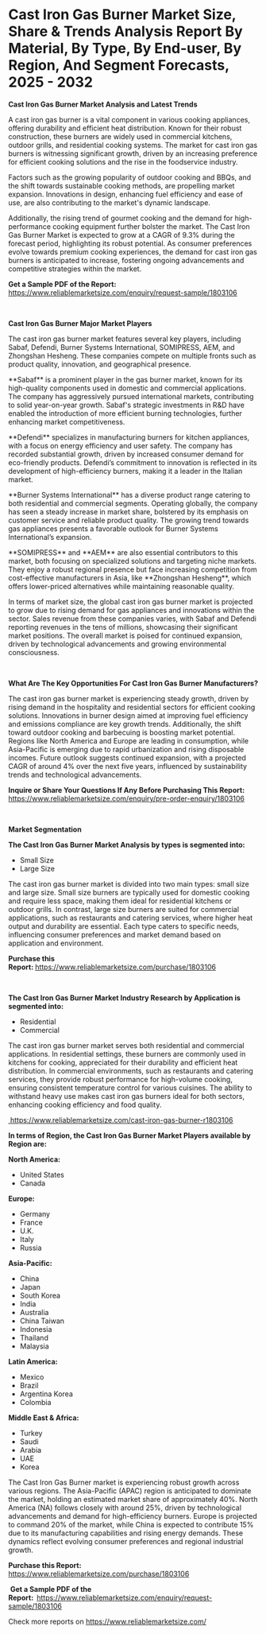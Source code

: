 <p><h1>Cast Iron Gas Burner Market Size, Share & Trends Analysis Report By Material, By Type, By End-user, By Region, And Segment Forecasts, 2025 - 2032</h1></p><p><strong>Cast Iron Gas Burner Market Analysis and Latest Trends</strong></p>
<p><p>A cast iron gas burner is a vital component in various cooking appliances, offering durability and efficient heat distribution. Known for their robust construction, these burners are widely used in commercial kitchens, outdoor grills, and residential cooking systems. The market for cast iron gas burners is witnessing significant growth, driven by an increasing preference for efficient cooking solutions and the rise in the foodservice industry. </p><p>Factors such as the growing popularity of outdoor cooking and BBQs, and the shift towards sustainable cooking methods, are propelling market expansion. Innovations in design, enhancing fuel efficiency and ease of use, are also contributing to the market's dynamic landscape. </p><p>Additionally, the rising trend of gourmet cooking and the demand for high-performance cooking equipment further bolster the market. The Cast Iron Gas Burner Market is expected to grow at a CAGR of 9.3% during the forecast period, highlighting its robust potential. As consumer preferences evolve towards premium cooking experiences, the demand for cast iron gas burners is anticipated to increase, fostering ongoing advancements and competitive strategies within the market.</p></p>
<p><strong>Get a Sample PDF of the Report:&nbsp;</strong> <a href="https://www.reliablemarketsize.com/enquiry/request-sample/1803106?utm_campaign=3169&utm_medium=2&utm_source=Github&utm_content=ia&utm_term=10042025&utm_id=cast-iron-gas-burner">https://www.reliablemarketsize.com/enquiry/request-sample/1803106</a></p>
<p>&nbsp;</p>
<p><strong>Cast Iron Gas Burner Major Market Players</strong></p>
<p><p>The cast iron gas burner market features several key players, including Sabaf, Defendi, Burner Systems International, SOMIPRESS, AEM, and Zhongshan Hesheng. These companies compete on multiple fronts such as product quality, innovation, and geographical presence.</p><p>**Sabaf** is a prominent player in the gas burner market, known for its high-quality components used in domestic and commercial applications. The company has aggressively pursued international markets, contributing to solid year-on-year growth. Sabaf's strategic investments in R&D have enabled the introduction of more efficient burning technologies, further enhancing market competitiveness.</p><p>**Defendi** specializes in manufacturing burners for kitchen appliances, with a focus on energy efficiency and user safety. The company has recorded substantial growth, driven by increased consumer demand for eco-friendly products. Defendi’s commitment to innovation is reflected in its development of high-efficiency burners, making it a leader in the Italian market.</p><p>**Burner Systems International** has a diverse product range catering to both residential and commercial segments. Operating globally, the company has seen a steady increase in market share, bolstered by its emphasis on customer service and reliable product quality. The growing trend towards gas appliances presents a favorable outlook for Burner Systems International’s expansion.</p><p>**SOMIPRESS** and **AEM** are also essential contributors to this market, both focusing on specialized solutions and targeting niche markets. They enjoy a robust regional presence but face increasing competition from cost-effective manufacturers in Asia, like **Zhongshan Hesheng**, which offers lower-priced alternatives while maintaining reasonable quality.</p><p>In terms of market size, the global cast iron gas burner market is projected to grow due to rising demand for gas appliances and innovations within the sector. Sales revenue from these companies varies, with Sabaf and Defendi reporting revenues in the tens of millions, showcasing their significant market positions. The overall market is poised for continued expansion, driven by technological advancements and growing environmental consciousness.</p></p>
<p>&nbsp;</p>
<p><strong>What Are The Key Opportunities For Cast Iron Gas Burner Manufacturers?</strong></p>
<p><p>The cast iron gas burner market is experiencing steady growth, driven by rising demand in the hospitality and residential sectors for efficient cooking solutions. Innovations in burner design aimed at improving fuel efficiency and emissions compliance are key growth trends. Additionally, the shift toward outdoor cooking and barbecuing is boosting market potential. Regions like North America and Europe are leading in consumption, while Asia-Pacific is emerging due to rapid urbanization and rising disposable incomes. Future outlook suggests continued expansion, with a projected CAGR of around 4% over the next five years, influenced by sustainability trends and technological advancements.</p></p>
<p><strong>Inquire or Share Your Questions If Any Before Purchasing This Report:</strong> <a href="https://www.reliablemarketsize.com/enquiry/pre-order-enquiry/1803106?utm_campaign=3169&utm_medium=2&utm_source=Github&utm_content=ia&utm_term=10042025&utm_id=cast-iron-gas-burner">https://www.reliablemarketsize.com/enquiry/pre-order-enquiry/1803106</a></p>
<p>&nbsp;</p>
<p><strong>Market Segmentation</strong></p>
<p><strong>The Cast Iron Gas Burner Market Analysis by types is segmented into:</strong></p>
<p><ul><li>Small Size</li><li>Large Size</li></ul></p>
<p><p>The cast iron gas burner market is divided into two main types: small size and large size. Small size burners are typically used for domestic cooking and require less space, making them ideal for residential kitchens or outdoor grills. In contrast, large size burners are suited for commercial applications, such as restaurants and catering services, where higher heat output and durability are essential. Each type caters to specific needs, influencing consumer preferences and market demand based on application and environment.</p></p>
<p><strong>Purchase this Report:&nbsp;</strong><a href="https://www.reliablemarketsize.com/purchase/1803106?utm_campaign=3169&utm_medium=2&utm_source=Github&utm_content=ia&utm_term=10042025&utm_id=cast-iron-gas-burner">https://www.reliablemarketsize.com/purchase/1803106</a></p>
<p>&nbsp;</p>
<p><strong>The Cast Iron Gas Burner Market Industry Research by Application is segmented into:</strong></p>
<p><ul><li>Residential</li><li>Commercial</li></ul></p>
<p><p>The cast iron gas burner market serves both residential and commercial applications. In residential settings, these burners are commonly used in kitchens for cooking, appreciated for their durability and efficient heat distribution. In commercial environments, such as restaurants and catering services, they provide robust performance for high-volume cooking, ensuring consistent temperature control for various cuisines. The ability to withstand heavy use makes cast iron gas burners ideal for both sectors, enhancing cooking efficiency and food quality.</p></p>
<p><a href="https://www.reliablemarketsize.com/cast-iron-gas-burner-r1803106?utm_campaign=3169&utm_medium=2&utm_source=Github&utm_content=ia&utm_term=10042025&utm_id=cast-iron-gas-burner">&nbsp;https://www.reliablemarketsize.com/cast-iron-gas-burner-r1803106</a></p>
<p><strong>In terms of Region, the Cast Iron Gas Burner Market Players available by Region are:</strong></p>
<p>
    <p> <strong> North America: </strong>
        <ul>
            <li>United States</li>
            <li>Canada</li>
        </ul>
        </p> 
    <p> <strong> Europe: </strong>
        <ul>
            <li>Germany</li>
            <li>France</li>
            <li>U.K.</li>
            <li>Italy</li>
            <li>Russia</li>
        </ul>
        </p> 
    <p> <strong> Asia-Pacific: </strong>
        <ul>
            <li>China</li>
            <li>Japan</li>
            <li>South Korea</li>
            <li>India</li>
            <li>Australia</li>
            <li>China Taiwan</li>
            <li>Indonesia</li>
            <li>Thailand</li>
            <li>Malaysia</li>
        </ul>
        </p> 
    <p> <strong> Latin America: </strong>
        <ul>
            <li>Mexico</li>
            <li>Brazil</li>
            <li>Argentina Korea</li>
            <li>Colombia</li>
        </ul>
        </p> 
    <p> <strong> Middle East & Africa: </strong>
        <ul>
            <li>Turkey</li>
            <li>Saudi</li>
            <li>Arabia</li>
            <li>UAE</li>
            <li>Korea</li>
        </ul>
    </p>
    </p>
<p><p>The Cast Iron Gas Burner market is experiencing robust growth across various regions. The Asia-Pacific (APAC) region is anticipated to dominate the market, holding an estimated market share of approximately 40%. North America (NA) follows closely with around 25%, driven by technological advancements and demand for high-efficiency burners. Europe is projected to command 20% of the market, while China is expected to contribute 15% due to its manufacturing capabilities and rising energy demands. These dynamics reflect evolving consumer preferences and regional industrial growth.</p></p>
<p><strong>Purchase this Report: </strong><a href="https://www.reliablemarketsize.com/purchase/1803106?utm_campaign=3169&utm_medium=2&utm_source=Github&utm_content=ia&utm_term=10042025&utm_id=cast-iron-gas-burner">https://www.reliablemarketsize.com/purchase/1803106</a></p>
<p>&nbsp;<strong>Get a Sample PDF of the Report:&nbsp;&nbsp;</strong><a href="https://www.reliablemarketsize.com/enquiry/request-sample/1803106?utm_campaign=3169&utm_medium=2&utm_source=Github&utm_content=ia&utm_term=10042025&utm_id=cast-iron-gas-burner">https://www.reliablemarketsize.com/enquiry/request-sample/1803106</a></p>
<p><strong></strong></p>
<p>Check more reports on <a href="https://www.reliablemarketsize.com/?utm_campaign=3169&utm_medium=2&utm_source=Github&utm_content=ia&utm_term=10042025&utm_id=cast-iron-gas-burner">https://www.reliablemarketsize.com/</a></p>
